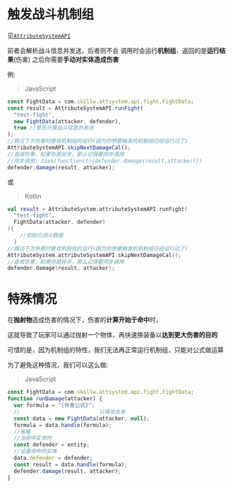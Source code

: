 # 触发战斗机制组

见[`AttributeSystemAPI`](https://doc.skillw.com/attsystem/com/skillw/attsystem/api/AttributeSystemAPI.html)

前者会解析战斗信息并发送，后者则不会
调用时会运行**机制组**，返回的是**运行结果**(伤害)
之后你需要**手动对实体造成伤害**

例:

> JavaScript

```javascript
const FightData = com.skillw.attsystem.api.fight.FightData;
const result = AttributeSystemAPI.runFight(
  "test-fight",
  new FightData(attacker, defender),
  true //是否计算战斗信息并发送
);
//跳过下次伤害时普攻机制组的运行(因为你想要触发的机制组已经运行过了)
AttributeSystemAPI.skipNextDamageCal();
//造成伤害，如果你是异步，那么记得要同步调用
//同步调用: task(function(t){defender.damage(result,attacker)})
defender.damage(result, attacker);
```

或

> Kotlin

```kotlin
val result = AttributeSystem.attributeSystemAPI.runFight(
  "test-fight",
  FightData(attacker, defender)
){
    //初始化战斗数据
  }
//跳过下次伤害时普攻机制组的运行(因为你想要触发的机制组已经运行过了)
AttributeSystem.attributeSystemAPI.skipNextDamageCal();
//造成伤害，如果你是异步，那么记得要同步调用
defender.damage(result, attacker);
```

# 特殊情况

在**抛射物**造成伤害的情况下，伤害的**计算开始于命中**时，

这就导致了玩家可以通过抛射一个物体，再快速换装备以**达到更大伤害的目的**

可惜的是，因为机制组的特性，我们无法再正常运行机制组，只能对公式做运算

为了避免这种情况，我们可以这么做:

> JavaScript

```javascript
const FightData = com.skillw.attsystem.api.fight.FightData;
function runDamage(attacker) {
  var formula = "{伤害公式}";
  //                         只填攻击者
  const data = new FightData(attacker, null);
  formula = data.handle(formula);
  //省略
  //当命中实体时
  const defender = entity;
  //设置命中的实体
  data.defender = defender;
  const result = data.handle(formula);
  defender.damage(result, attacker);
}
```
